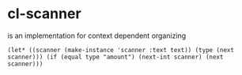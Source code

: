 # cl-scanner

is an implementation for context dependent organizing

`(let* ((scanner (make-instance 'scanner :text text))
        (type (next scanner)))
   (if (equal type "amount")
       (next-int scanner)
       (next scanner)))`
